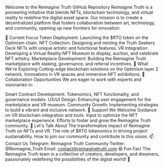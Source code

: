 Welcome to the Reimagine Truth GitHub Repository
Reimagine Truth is a pioneering initiative that blends NFTs, blockchain technology, and virtual reality to redefine the digital asset space. Our mission is to create a decentralized platform that fosters collaboration between art, technology, and community, opening up new frontiers for innovation.

🔭 Current Focus
Token Deployment: Launching the $RTO token on the Optimism chain.
NFT Collection: Designing and minting the Truth Seekers Deck NFTs with unique artistic and functional features.
VR Integration: Developing a Virtual Reality NFT Museum to display, auction, and celebrate NFT artistry.
Marketplace Development: Building the Reimagine Truth marketplace with staking, governance, and referral incentives.
🌱 What We're Exploring
Cutting-edge blockchain solutions on the Optimism layer 2 network.
Innovations in VR spaces and immersive NFT exhibitions.
👯 Collaboration Opportunities
We are eager to work with experts and visionaries in:

Smart Contract Development: Tokenomics, NFT functionality, and governance models.
UX/UI Design: Enhancing user engagement for the marketplace and VR museum.
Community Growth: Implementing strategies to build a vibrant and inclusive network.
🤔 Support We Welcome
Guidance on VR blockchain integration and tools.
Input to optimize the NFT marketplace experience.
Efforts to foster and grow the Reimagine Truth community.
💬 Let's Talk About
The transformative impact of Reimagine Truth on NFTs and VR.
The role of $RTO tokenomics in driving project sustainability.
How to join our community and contribute to this vision.
📫 Contact Us
Telegram: Reimagine Truth Community
Twitter: @Reimagine_Truth
Email: contact@reimaginetruth.com
😄 Fun Fact
The Reimagine Truth team is a collective of creators, developers, and dreamers, passionately redefining the possibilities of the digital world! 🌟
